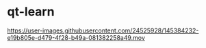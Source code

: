# qt-learn



https://user-images.githubusercontent.com/24525928/145384232-e19b805e-d479-4f28-b49a-081382258a49.mov

